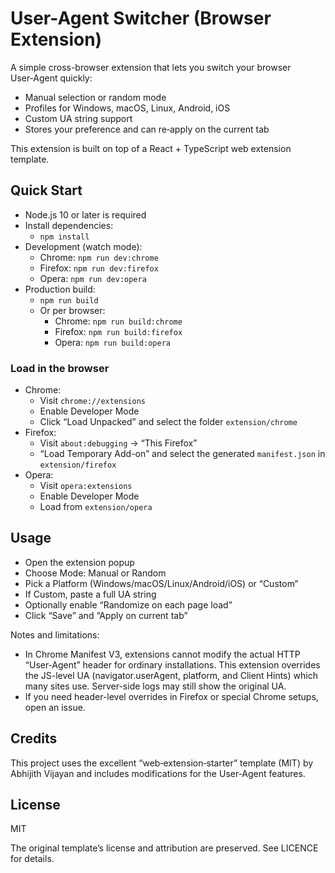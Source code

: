 # User-Agent Switcher (Browser Extension)

A simple cross-browser extension that lets you switch your browser User‑Agent quickly:
- Manual selection or random mode
- Profiles for Windows, macOS, Linux, Android, iOS
- Custom UA string support
- Stores your preference and can re‑apply on the current tab

This extension is built on top of a React + TypeScript web extension template.

## Quick Start

- Node.js 10 or later is required
- Install dependencies:
  - `npm install`
- Development (watch mode):
  - Chrome: `npm run dev:chrome`
  - Firefox: `npm run dev:firefox`
  - Opera: `npm run dev:opera`
- Production build:
  - `npm run build`
  - Or per browser:
    - Chrome: `npm run build:chrome`
    - Firefox: `npm run build:firefox`
    - Opera: `npm run build:opera`

### Load in the browser

- Chrome:
  - Visit `chrome://extensions`
  - Enable Developer Mode
  - Click “Load Unpacked” and select the folder `extension/chrome`
- Firefox:
  - Visit `about:debugging` → “This Firefox”
  - “Load Temporary Add-on” and select the generated `manifest.json` in `extension/firefox`
- Opera:
  - Visit `opera:extensions`
  - Enable Developer Mode
  - Load from `extension/opera`

## Usage

- Open the extension popup
- Choose Mode: Manual or Random
- Pick a Platform (Windows/macOS/Linux/Android/iOS) or “Custom”
- If Custom, paste a full UA string
- Optionally enable “Randomize on each page load”
- Click “Save” and “Apply on current tab”

Notes and limitations:
- In Chrome Manifest V3, extensions cannot modify the actual HTTP “User‑Agent” header for ordinary installations. This extension overrides the JS-level UA (navigator.userAgent, platform, and Client Hints) which many sites use. Server-side logs may still show the original UA.
- If you need header-level overrides in Firefox or special Chrome setups, open an issue.

## Credits

This project uses the excellent “web‑extension‑starter” template (MIT) by Abhijith Vijayan and includes modifications for the User‑Agent features.

## License

MIT

The original template’s license and attribution are preserved. See LICENCE for details.
